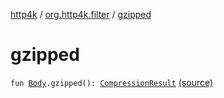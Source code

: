 [http4k](../index.md) / [org.http4k.filter](index.md) / [gzipped](./gzipped.md)

# gzipped

`fun `[`Body`](../org.http4k.core/-body/index.md)`.gzipped(): `[`CompressionResult`](-compression-result/index.md) [(source)](https://github.com/http4k/http4k/blob/master/http4k-core/src/main/kotlin/org/http4k/filter/ext.kt#L35)
